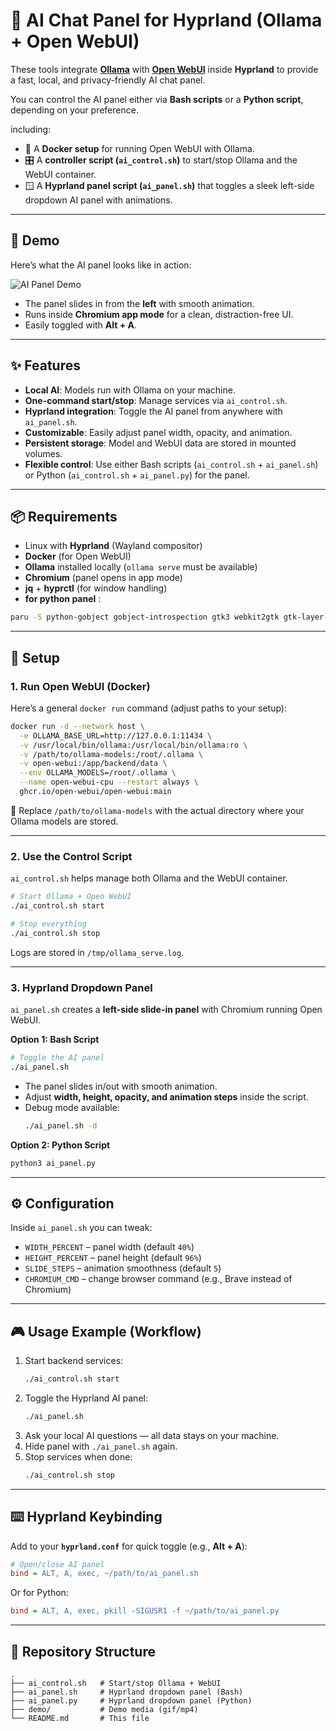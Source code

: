 # 💫 AI Chat Panel for Hyprland (Ollama + Open WebUI)

These tools integrate **[Ollama](https://ollama.ai/)** with **[Open WebUI](https://github.com/open-webui/open-webui)** inside **Hyprland** to provide a fast, local, and privacy-friendly AI chat panel.  

You can control the AI panel either via **Bash scripts** or a **Python script**, depending on your preference.

including:
- 🐳 A **Docker setup** for running Open WebUI with Ollama.  
- 🎛️ A **controller script (`ai_control.sh`)** to start/stop Ollama and the WebUI container.  
- 🪟 A **Hyprland panel script (`ai_panel.sh`)** that toggles a sleek left-side dropdown AI panel with animations.  

---
## 🎥 Demo

Here’s what the AI panel looks like in action:  

![AI Panel Demo](demo/demo.GIF)  

- The panel slides in from the **left** with smooth animation.  
- Runs inside **Chromium app mode** for a clean, distraction-free UI.  
- Easily toggled with **Alt + A**.  


---
## ✨ Features

- **Local AI**: Models run with Ollama on your machine.  
- **One-command start/stop**: Manage services via `ai_control.sh`.  
- **Hyprland integration**: Toggle the AI panel from anywhere with `ai_panel.sh`.  
- **Customizable**: Easily adjust panel width, opacity, and animation.  
- **Persistent storage**: Model and WebUI data are stored in mounted volumes.  
- **Flexible control**: Use either Bash scripts (`ai_control.sh` + `ai_panel.sh`) or Python (`ai_control.sh` + `ai_panel.py`) for the panel.  

---

## 📦 Requirements

- Linux with **Hyprland** (Wayland compositor)  
- **Docker** (for Open WebUI)  
- **Ollama** installed locally (`ollama serve` must be available)  
- **Chromium** (panel opens in app mode)  
- **jq** + **hyprctl** (for window handling)  
- **for python panel** : 
```bash
paru -S python-gobject gobject-introspection gtk3 webkit2gtk gtk-layer-shell
```
---

## 🚀 Setup

### 1. Run Open WebUI (Docker)

Here’s a general `docker run` command (adjust paths to your setup):

```bash
docker run -d --network host \
  -e OLLAMA_BASE_URL=http://127.0.0.1:11434 \
  -v /usr/local/bin/ollama:/usr/local/bin/ollama:ro \
  -v /path/to/ollama-models:/root/.ollama \
  -v open-webui:/app/backend/data \
  --env OLLAMA_MODELS=/root/.ollama \
  --name open-webui-cpu --restart always \
  ghcr.io/open-webui/open-webui:main
```

📌 Replace `/path/to/ollama-models` with the actual directory where your Ollama models are stored.

---

### 2. Use the Control Script

`ai_control.sh` helps manage both Ollama and the WebUI container.

```bash
# Start Ollama + Open WebUI
./ai_control.sh start

# Stop everything
./ai_control.sh stop
```

Logs are stored in `/tmp/ollama_serve.log`.

---

### 3. Hyprland Dropdown Panel

`ai_panel.sh` creates a **left-side slide-in panel** with Chromium running Open WebUI.

**Option 1: Bash Script**

```bash
# Toggle the AI panel
./ai_panel.sh
```

- The panel slides in/out with smooth animation.  
- Adjust **width, height, opacity, and animation steps** inside the script.  
- Debug mode available:
  ```bash
  ./ai_panel.sh -d
  ```
  
**Option 2: Python Script**

```bash
python3 ai_panel.py
```
---

## ⚙️ Configuration

Inside `ai_panel.sh` you can tweak:

- `WIDTH_PERCENT` – panel width (default `40%`)  
- `HEIGHT_PERCENT` – panel height (default `96%`)  
- `SLIDE_STEPS` – animation smoothness (default `5`)  
- `CHROMIUM_CMD` – change browser command (e.g., Brave instead of Chromium)  

---

## 🎮 Usage Example (Workflow)

1. Start backend services:
   ```bash
   ./ai_control.sh start
   ```
2. Toggle the Hyprland AI panel:
   ```bash
   ./ai_panel.sh
   ```
3. Ask your local AI questions — all data stays on your machine.  
4. Hide panel with `./ai_panel.sh` again.  
5. Stop services when done:
   ```bash
   ./ai_control.sh stop
   ```

---

## ⌨️ Hyprland Keybinding

Add to your **`hyprland.conf`** for quick toggle (e.g., **Alt + A**):

```ini
# Open/close AI panel
bind = ALT, A, exec, ~/path/to/ai_panel.sh
```

Or for Python:

```ini
bind = ALT, A, exec, pkill -SIGUSR1 -f ~/path/to/ai_panel.py
```

---

## 📂 Repository Structure

```
.
├── ai_control.sh   # Start/stop Ollama + WebUI
├── ai_panel.sh     # Hyprland dropdown panel (Bash)
├── ai_panel.py     # Hyprland dropdown panel (Python)
├── demo/           # Demo media (gif/mp4)
└── README.md       # This file
```

